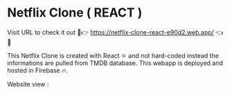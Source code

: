 # Netflix Clone ( REACT )

Visit URL to check it out 🌟👉 https://netflix-clone-react-e90d2.web.app/ 👈🌟 

This Netflix Clone is created with React ⚛️ and not hard-coded instead the informations are pulled from TMDB database. This webapp is deployed and hosted in Firebase 🔥.

Website view :

